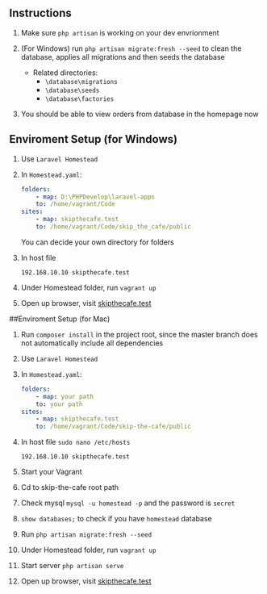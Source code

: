 ## Instructions
1. Make sure `php artisan` is working on your dev envrionment

2. (For Windows) run `php artisan migrate:fresh --seed` to clean the database, applies all migrations and then seeds the database
    * Related directories: 
        * `\database\migrations`
        * `\database\seeds`
        * `\database\factories`

3. You should be able to view orders from database in the homepage now


## Enviroment Setup (for Windows)
1. Use `Laravel Homestead`

2. In `Homestead.yaml`:
    ```yaml
    folders:
        - map: D:\PHPDevelop\laravel-apps
        to: /home/vagrant/Code
    sites:
        - map: skipthecafe.test
        to: /home/vagrant/Code/skip_the_cafe/public
    ```
    You can decide your own directory for folders

3. In host file
    ```
    192.168.10.10 skipthecafe.test
    ```

4. Under Homestead folder, run `vagrant up`

5. Open up browser, visit [skipthecafe.test](skipthecafe.test)


##Enviroment Setup (for Mac)

1. Run `composer install` in the project root, since the master branch does not automatically include all dependencies 

2. Use `Laravel Homestead`

3. In `Homestead.yaml`:

   ```yaml
   folders:
       - map: your path
       to: your path
   sites:
       - map: skipthecafe.test
       to: /home/vagrant/Code/skip-the-cafe/public
   ```

4. In host file `sudo nano /etc/hosts`

   ```
   192.168.10.10 skipthecafe.test
   ```

5. Start your Vagrant

6. Cd to skip-the-cafe root path

7. Check mysql `mysql -u homestead -p` and the password is `secret`

8. `show databases;` to check if you have `homestead` database

9. Run `php artisan migrate:fresh --seed`

10. Under Homestead folder, run `vagrant up`

11. Start server `php artisan serve` 

12. Open up browser, visit [skipthecafe.test](skipthecafe.test)



